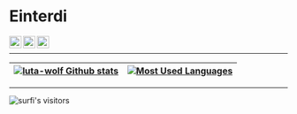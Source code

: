 # Einterdi

<a href="https://t.me/d_skrynnikov">
  <img align="left" alt="Eric's Telegram" width="22px" src="https://cdn.jsdelivr.net/npm/simple-icons@v3/icons/telegram.svg" />
</a>
<a href="https://www.linkedin.com/in/denis-skrynnikov-2262921a4">
  <img align="left" alt="Eric's Linkdein" width="22px" src="https://cdn.jsdelivr.net/npm/simple-icons@v3/icons/linkedin.svg" />
</a>
<a href="mailto:denis.skrynnikov.job@gmail.com">
<img align="left" alt="Gmail" width="22px" src="https://cdn.jsdelivr.net/npm/simple-icons@3.13.0/icons/gmail.svg" />
</a>

<br />


____
|[![luta-wolf Github stats](https://github-readme-stats.vercel.app/api?username=luta-wolf&count_private=true&show_icons=true&hide=contribs,issues&hide_border=true)](https://github.com/luta-wolf?tab=repositories) | [![Most Used Languages](https://github-readme-stats.vercel.app/api/top-langs/?username=luta-wolf&layout=compact&hide_border=true)](https://github.com/luta-wolf?tab=repositories) |
|---|---|
____
<img alt="surfi's visitors" src="https://komarev.com/ghpvc/?username=luta-wolf&color=blue&style=flat&label=visitors" />

<!--
 ### School21 profile:

![einterdi's stats](https://badge42.herokuapp.com/api/stats/einterdi)

-->

